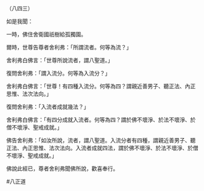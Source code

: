 （八四三）

如是我聞：

一時，佛住舍衛國祇樹給孤獨園。

爾時，世尊告尊者舍利弗：「所謂流者。何等為流？」

舍利弗白佛言：「世尊所說流者，謂八聖道。」

復問舍利弗：「謂入流分。何等為入流分？」

舍利弗白佛言：「世尊！有四種入流分。何等為四？謂親近善男子、聽正法、內正思惟、法次法向。」

復問舍利弗：「入流者成就幾法？」

舍利弗白佛言：「有四分成就入流者。何等為四？謂於佛不壞淨、於法不壞淨、於僧不壞淨、聖戒成就。」

佛告舍利弗：「如汝所說，流者，謂八聖道。入流分者有四種，謂親近善男子、聽正法、內正思惟、法次法向。入流者成就四法，謂於佛不壞淨、於法不壞淨、於僧不壞淨、聖戒成就。」

佛說此經已，尊者舍利弗聞佛所說，歡喜奉行。




#八正道
